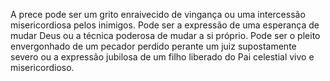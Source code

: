 ﻿A prece pode ser um grito enraivecido de vingança ou uma intercessão misericordiosa pelos inimigos. Pode ser a expressão de uma esperança de mudar Deus ou a técnica poderosa de mudar a si próprio. Pode ser o pleito envergonhado de um pecador perdido perante um juiz supostamente severo ou a expressão jubilosa de um filho liberado do Pai celestial vivo e misericordioso.